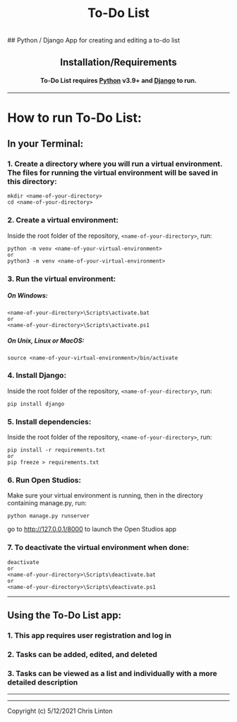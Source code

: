 
# <h1><div align="center">To-Do List</div></h1>  
<br>
## Python / Django App for creating and editing a to-do list


## <div align="center">Installation/Requirements</div>
#### <div align="center">To-Do List requires [Python](https://www.python.org/) v3.9+ and [Django](https://www.djangoproject.com/) to run.</div>
***

# How to run To-Do List:

## In your Terminal:
### 1. Create a directory where you will run a virtual environment. The files for running the virtual environment will be saved in this directory:
```
mkdir <name-of-your-directory>
cd <name-of-your-directory>
```
### 2. Create a virtual environment:
Inside the root folder of the repository, `<name-of-your-directory>`, run:
```
python -m venv <name-of-your-virtual-environment>
or 
python3 -m venv <name-of-your-virtual-environment>
```
### 3. Run the virtual environment:
##### On Windows:

```
<name-of-your-directory>\Scripts\activate.bat  
or  
<name-of-your-directory>\Scripts\activate.ps1
```
##### On Unix, Linux or MacOS:
```
source <name-of-your-virtual-environment>/bin/activate
```
### 4. Install Django:
Inside the root folder of the repository, `<name-of-your-directory>`, run:
```
pip install django
```
### 5. Install dependencies:
Inside the root folder of the repository, `<name-of-your-directory>`, run:
```
pip install -r requirements.txt
or 
pip freeze > requirements.txt
```
### 6. Run Open Studios:
Make sure your virtual environment is running, then in the directory containing manage.py, run:
```
python manage.py runserver
```
go to  http://127.0.0.1/8000 to launch the Open Studios app

### 7. To deactivate the virtual environment when done:
```
deactivate
or
<name-of-your-directory>\Scripts\deactivate.bat
or
<name-of-your-directory>\Scripts\deactivate.ps1
```
---
## Using the To-Do List app:
### 1. This app requires user registration and log in
### 2. Tasks can be added, edited, and deleted
### 3. Tasks can be viewed as a list and individually with a more detailed description



---
***

Copyright (c) 5/12/2021 Chris Linton



